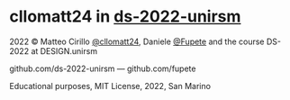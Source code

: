 # cllomatt24 in [ds-2022-unirsm](https://github.com/ds-2022-unirsm)

2022 © Matteo Cirillo [@cllomatt24](https://github.com/cllomatt24), Daniele [@Fupete](github.com/fupete) and the course DS-2022 at DESIGN.unirsm 

github.com/ds-2022-unirsm — github.com/fupete

Educational purposes, MIT License, 2022, San Marino
